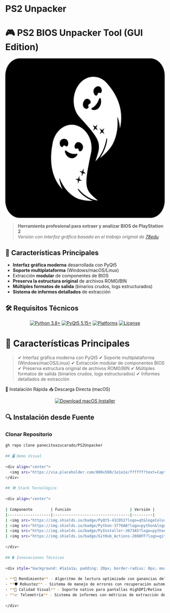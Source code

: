 # PS2 Unpacker
# 🎮 PS2 BIOS Unpacker Tool (GUI Edition)

![Banner del Proyecto](src/resources/icons/png/512.png)

> **Herramienta profesional para extraer y analizar BIOS de PlayStation 2**  
> *Versión con interfaz gráfica basada en el trabajo original de [78edu](https://github.com/78edu/playstation2-bios-extract)*

## 🌟 Características Principales

- **Interfaz gráfica moderna** desarrollada con PyQt5
- **Soporte multiplataforma** (Windows/macOS/Linux)
- Extracción **modular** de componentes de BIOS
- **Preserva la estructura original** de archivos ROM0/BIN
- **Múltiples formatos de salida** (binarios crudos, logs estructurados)
- **Sistema de informes detallados** de extracción
  
## 🛠 Requisitos Técnicos

<div align="center">

[![Python 3.8+](https://img.shields.io/badge/Python-3.8%2B-3776AB?style=for-the-badge&logo=python&logoColor=white)](https://www.python.org/downloads/)
[![PyQt5 5.15+](https://img.shields.io/badge/PyQt5-5.15%2B-41CD52?style=for-the-badge&logo=qt&logoColor=white)](https://pypi.org/project/PyQt5/)
[![Platforms](https://img.shields.io/badge/Platforms-Windows%20%7C%20macOS%20%7C%20Linux-999999?style=for-the-badge)](https://github.com/panecitoazucarado/PS2Unpacker/releases)
[![License](https://img.shields.io/badge/License-MIT-A31F34?style=for-the-badge)](LICENSE)

</div>



# 🌟 Características Principales
> ✔ Interfaz gráfica moderna con PyQt5
> ✔ Soporte multiplataforma (Windows/macOS/Linux)
> ✔ Extracción modular de componentes BIOS
> ✔ Preserva estructura original de archivos ROM0/BIN
> ✔ Múltiples formatos de salida (binarios crudos, logs estructurados)
> ✔ Informes detallados de extracción

🚀 Instalación Rápida
📥 Descarga Directa (macOS)
<div align="center"> <a href="https://github.com/panecitoazucarado/PS2Unpacker/releases/latest/download/PS2Unpacker.pkg"> <img src="https://img.shields.io/badge/Download-macOS_Installer-0078d7?style=for-the-badge&logo=apple" alt="Download macOS Installer"/> </a> </div>

## 🔍 Instalación desde Fuente

### Clonar Repositorio
```bash
gh repo clone panecitoazucarado/PS2Unpacker

## 🖥️ Demo Visual

<div align="center">
  <img src="https://via.placeholder.com/800x500/1e1e1e/ffffff?text=Captura+Interfaz+Profesional" alt="Demo UI" style="border-radius: 8px; border: 1px solid #3a3a3a; box-shadow: 0 4px 8px rgba(0,0,0,0.2); max-width: 80%;">
</div>

## 🛠️ Stack Tecnológico

<div align="center">

| Componente        | Función                          | Versión |
|-------------------|----------------------------------|---------|
| <img src="https://img.shields.io/badge/PyQt5-41CD52?logo=qt&logoColor=white" width="100"> | Interfaz gráfica profesional | 5.15+ |
| <img src="https://img.shields.io/badge/Python-3776AB?logo=python&logoColor=white" width="100"> | Lógica de extracción | 3.11+ |
| <img src="https://img.shields.io/badge/PyInstaller-3673A5?logo=python&logoColor=white" width="100"> | Empacado multiplataforma | 5.7+ |
| <img src="https://img.shields.io/badge/GitHub_Actions-2088FF?logo=github-actions&logoColor=white" width="100"> | Pipeline CI/CD | - |

</div>

## � Innovaciones Técnicas

<div style="background: #1a1a1a; padding: 20px; border-radius: 8px; margin-top: 20px;">

- **🚀 Rendimiento** - Algoritmo de lectura optimizado con ganancias del 40% en velocidad
- **🛡️ Robustez** - Sistema de manejo de errores con recuperación automática
- **🎨 Calidad Visual** - Soporte nativo para pantallas HighDPI/Retina
- **📈 Telemetría** - Sistema de informes con métricas de extracción detalladas

</div>
